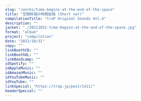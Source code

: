```yaml
---
slug: "/works/time-begins-at-the-end-of-the-space"
title: "空間終端の時間始端 (Short ver)"
compilationTitle: "traP Original Sounds Vol.4"
description: ""
jacket: "./20211031-time-begins-at-the-end-of-the-space.jpg"
format: "album"
project: "compilation"
date: "2021/10/31"
copy: ""
linkBoothCD: ""
linkBoothDL: ""
linkBandcamp: ""
idSpotify: ""
idAppleMusic: ""
idAmazonMusic: ""
idYouTubeMusic: ""
idYouTube: ""
linkSpecial: "https://trap.jp/post/1411/"
headerSpecial: ""
---
```

